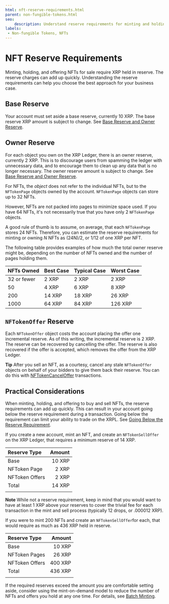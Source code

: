 ```yaml
---
html: nft-reserve-requirements.html
parent: non-fungible-tokens.html
seo:
    description: Understand reserve requirements for minting and holding NFTs.
labels:
 - Non-fungible Tokens, NFTs
---
```

# NFT Reserve Requirements

Minting, holding, and offering NFTs for sale require XRP held in reserve. The reserve charges can add up quickly. Understanding the reserve requirements can help you choose the best approach for your business case.

## Base Reserve

Your account must set aside a base reserve, currently 10 XRP. The base reserve XRP amount is subject to change. See [Base Reserve and Owner Reserve](../../accounts/reserves.md#base-reserve-and-owner-reserve).

## Owner Reserve

For each object you own on the XRP Ledger, there is an owner reserve, currently 2 XRP. This is to discourage users from spamming the ledger with unnecessary data, and to encourage them to clean up any data that is no longer necessary. The owner reserve amount is subject to change. See [Base Reserve and Owner Reserve](../../accounts/reserves.md#base-reserve-and-owner-reserve).

For NFTs, the _object_ does not refer to the individual NFTs, but to the `NFTokenPage` objects owned by the account. `NFTokenPage` objects can store up to 32 NFTs.

However, NFTs are not packed into pages to minimize space used. If you have 64 NFTs, it's not necessarily true that you have only 2 `NFTokenPage` objects.

A good rule of thumb is to assume, on average, that each `NFTokenPage` stores 24 NFTs.
Therefore, you can estimate the reserve requirements for minting or owning _N_ NFTs as (24N)/2, or 1/12 of one XRP per NFT.

The following table provides examples of how much the total owner reserve might be, depending on the number of NFTs owned and the number of pages holding them.

| NFTs Owned    | Best Case    | Typical Case | Worst Case |
|:------------|:----------|:-------------|:-----------|
| 32 or fewer |    2 XRP        | 2 XRP           | 2 XRP      |
| 50            | 4 XRP        | 6 XRP           | 8 XRP      |
| 200            | 14 XRP      | 18 XRP         | 26 XRP     |
| 1000          | 64 XRP      | 84 XRP         | 126 XRP    |

## `NFTokenOffer` Reserve

Each `NFTokenOffer` object costs the account placing the offer one incremental reserve. As of this writing, the incremental reserve is 2 XRP. The reserve can be recovered by cancelling the offer. The reserve is also recovered if the offer is accepted, which removes the offer from the XRP Ledger.

**Tip** After you sell an NFT, as a courtesy, cancel any stale `NFTokenOffer` objects on behalf of your bidders to give them back their reserve. You can do this with [NFTokenCancelOffer](../../../references/protocol/transactions/types/nftokencanceloffer.md) transactions.

## Practical Considerations

When minting, holding, and offering to buy and sell NFTs, the reserve requirements can add up quickly. This can result in your account going below the reserve requirement during a transaction. Going below the requirement can limit your ability to trade on the XRPL. See [Going Below the Reserve Requirement](../../accounts/reserves.md#going-below-the-reserve-requirement).

If you create a new account, mint an NFT, and create an `NFTokenSellOffer` on the XRP Ledger, that requires a minimum reserve of 14 XRP.

| Reserve Type        | Amount  |
|:--------------------|--------:|
| Base                | 10 XRP  |
| NFToken Page        | 2 XRP   |
| NFToken Offers      | 2 XRP   |
| Total               | 14 XRP  |
|                     |         |

**Note** While not a reserve requirement, keep in mind that you would want to have at least 1 XRP above your reserves to cover the trivial fee for each transaction in the mint and sell process (typically 12 drops, or .000012 XRP).

If you were to mint 200 NFTs and create an `NFTokenSellOffer`for each, that would require as much as 436 XRP held in reserve.

| Reserve Type        | Amount  |
|:--------------------|--------:|
| Base                | 10 XRP  |
| NFToken Pages       | 26 XRP  |
| NFToken Offers      | 400 XRP |
| Total               | 436 XRP |
|                     |         |

If the required reserves exceed the amount you are comfortable setting aside, consider using the mint-on-demand model to reduce the number of NFTs and offers you hold at any one time. For details, see [Batch Minting](batch-minting.md).
